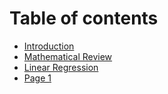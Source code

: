 # Table of contents

* [Introduction](README.md)
* [Mathematical Review](mathematical-review.md)
* [Linear Regression](linear-regression.md)
* [Page 1](page-1.md)

